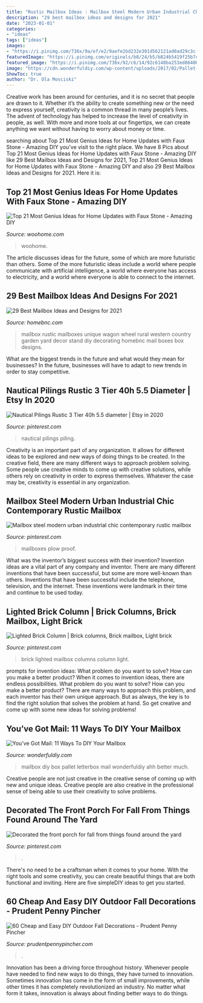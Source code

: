 ```yaml
---
title: "Rustic Mailbox Ideas : Mailbox Steel Modern Urban Industrial Chic Contemporary Rustic Mailbox"
description: "29 best mailbox ideas and designs for 2021"
date: "2023-01-01"
categories:
- "ideas"
tags: ["ideas"]
images:
- "https://i.pinimg.com/736x/9a/ef/e2/9aefe2bd232e391d562121ad0ad29c3c--metal-mailbox-modern-mailbox.jpg"
featuredImage: "https://i.pinimg.com/originals/b8/24/b5/b824b5419f25b7c558dc03c83a4ac3bd.jpg"
featured_image: "https://i.pinimg.com/736x/92/c6/14/92c6148ba253ed8640614dfd0b0c5346--columns-brick.jpg"
image: "https://cdn.wonderfuldiy.com/wp-content/uploads/2017/02/Pallet-mailbox--1024x765.jpeg"
ShowToc: true
author: "Dr. Ola Mosciski"
---
```



Creative work has been around for centuries, and it is no secret that people are drawn to it. Whether it’s the ability to create something new or the need to express yourself, creativity is a common thread in many people’s lives. The advent of technology has helped to increase the level of creativity in people, as well. With more and more tools at our fingertips, we can create anything we want without having to worry about money or time.

	

		
searching about Top 21 Most Genius Ideas for Home Updates with Faux Stone - Amazing DIY you've visit to the right place. We have 8 Pics about Top 21 Most Genius Ideas for Home Updates with Faux Stone - Amazing DIY like 29 Best Mailbox Ideas and Designs for 2021, Top 21 Most Genius Ideas for Home Updates with Faux Stone - Amazing DIY and also 29 Best Mailbox Ideas and Designs for 2021. Here it is:
		
    
## Top 21 Most Genius Ideas For Home Updates With Faux Stone - Amazing DIY

<img loading=lazy src="https://www.woohome.com/wp-content/uploads/2016/04/Faux-Stone-Makeover-woohome_18.jpg" onerror="this.onerror=null;this.src='https://tse4.mm.bing.net/th?id=OIP.J7xSNO0ps1msH1JEs7lzSAHaJ6&amp;pid=15.1';" alt="Top 21 Most Genius Ideas for Home Updates with Faux Stone - Amazing DIY">

_Source: woohome.com_

>woohome. 

	

The article discusses ideas for the future, some of which are more futuristic than others. Some of the more futuristic ideas include a world where people communicate with artificial intelligence, a world where everyone has access to electricity, and a world where everyone is able to connect to the internet.

    
## 29 Best Mailbox Ideas And Designs For 2021

<img loading=lazy src="https://homebnc.com/homeimg/2018/02/29-mailbox-ideas-homebnc.jpg" onerror="this.onerror=null;this.src='https://tse4.mm.bing.net/th?id=OIP.zfFC3Tk8XZquho_hztBvSgHaJ4&amp;pid=15.1';" alt="29 Best Mailbox Ideas and Designs for 2021">

_Source: homebnc.com_

>mailbox rustic mailboxes unique wagon wheel rural western country garden yard decor stand diy decorating homebnc mail boxes box designs. 

	

What are the biggest trends in the future and what would they mean for businesses?
In the future, businesses will have to adapt to new trends in order to stay competitive.

    
## Nautical Pilings Rustic 3 Tier 40h 5.5 Diameter | Etsy In 2020

<img loading=lazy src="https://i.pinimg.com/originals/b8/24/b5/b824b5419f25b7c558dc03c83a4ac3bd.jpg" onerror="this.onerror=null;this.src='https://tse1.mm.bing.net/th?id=OIP.uCS1QZ8lt8VY3APIOkrDvQHaOL&amp;pid=15.1';" alt="Nautical Pilings Rustic 3 Tier 40h 5.5 diameter | Etsy in 2020">

_Source: pinterest.com_

>nautical pilings piling. 

	

Creativity is an important part of any organization. It allows for different ideas to be explored and new ways of doing things to be created. In the creative field, there are many different ways to approach problem solving. Some people use creative minds to come up with creative solutions, while others rely on creativity in order to express themselves. Whatever the case may be, creativity is essential in any organization.

    
## Mailbox Steel Modern Urban Industrial Chic Contemporary Rustic Mailbox

<img loading=lazy src="https://i.pinimg.com/736x/9a/ef/e2/9aefe2bd232e391d562121ad0ad29c3c--metal-mailbox-modern-mailbox.jpg" onerror="this.onerror=null;this.src='https://tse1.mm.bing.net/th?id=OIP.LWPjR9SXWQrelqcrJdirVgHaJ6&amp;pid=15.1';" alt="Mailbox steel modern urban industrial chic contemporary rustic mailbox">

_Source: pinterest.com_

>mailboxes plow proof. 

	

What was the inventor’s biggest success with their invention?
Invention ideas are a vital part of any company and inventor. There are many different inventions that have been successful, but some are more well-known than others. Inventions that have been successful include the telephone, television, and the internet. These inventions were landmark in their time and continue to be used today.

    
## Lighted Brick Column | Brick Columns, Brick Mailbox, Light Brick

<img loading=lazy src="https://i.pinimg.com/736x/92/c6/14/92c6148ba253ed8640614dfd0b0c5346--columns-brick.jpg" onerror="this.onerror=null;this.src='https://tse2.mm.bing.net/th?id=OIP.T8BaI-cAXg73nRbGoXtrmQHaJ3&amp;pid=15.1';" alt="Lighted Brick Column | Brick columns, Brick mailbox, Light brick">

_Source: pinterest.com_

>brick lighted mailbox columns column light. 

	

prompts for invention ideas: What problem do you want to solve? How can you make a better product?
When it comes to invention ideas, there are endless possibilities. What problem do you want to solve? How can you make a better product? There are many ways to approach this problem, and each inventor has their own unique approach. But as always, the key is to find the right solution that solves the problem at hand. So get creative and come up with some new ideas for solving problems!

    
## You’ve Got Mail: 11 Ways To DIY Your Mailbox

<img loading=lazy src="https://cdn.wonderfuldiy.com/wp-content/uploads/2017/02/Pallet-mailbox--1024x765.jpeg" onerror="this.onerror=null;this.src='https://tse1.mm.bing.net/th?id=OIP._eYjhl4PQo7rRasAL26OTQHaFi&amp;pid=15.1';" alt="You’ve Got Mail: 11 Ways To DIY Your Mailbox">

_Source: wonderfuldiy.com_

>mailbox diy box pallet letterbox mail wonderfuldiy ahh better much. 

	

Creative people are not just creative in the creative sense of coming up with new and unique ideas. Creative people are also creative in the professional sense of being able to use their creativity to solve problems.

    
## Decorated The Front Porch For Fall From Things Found Around The Yard

<img loading=lazy src="https://i.pinimg.com/originals/76/53/3a/76533a8a61979b9db9c3a68431cb74b8.jpg" onerror="this.onerror=null;this.src='https://tse1.mm.bing.net/th?id=OIP.Mh7IvgoyVe5l4n_FueyhBQHaJ4&amp;pid=15.1';" alt="Decorated the front porch for fall from things found around the yard">

_Source: pinterest.com_

>. 

	

There's no need to be a craftsman when it comes to your home. With the right tools and some creativity, you can create beautiful things that are both functional and inviting. Here are five simpleDIY ideas to get you started.

    
## 60 Cheap And Easy DIY Outdoor Fall Decorations - Prudent Penny Pincher

<img loading=lazy src="https://www.prudentpennypincher.com/wp-content/uploads/2017/07/fallporchideas-768x1828.png" onerror="this.onerror=null;this.src='https://tse3.mm.bing.net/th?id=OIP.E46PCtP7rfyXxnZiyLBV5AHaRo&amp;pid=15.1';" alt="60 Cheap and Easy DIY Outdoor Fall Decorations - Prudent Penny Pincher">

_Source: prudentpennypincher.com_

>. 

	

Innovation has been a driving force throughout history. Whenever people have needed to find new ways to do things, they have turned to innovation. Sometimes innovation has come in the form of small improvements, while other times it has completely revolutionized an industry. No matter what form it takes, innovation is always about finding better ways to do things.

